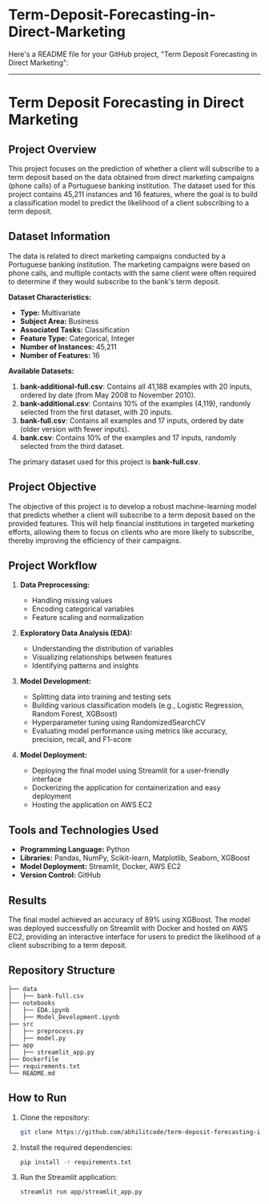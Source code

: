 # Term-Deposit-Forecasting-in-Direct-Marketing

Here's a README file for your GitHub project, "Term Deposit Forecasting in Direct Marketing":

---

# Term Deposit Forecasting in Direct Marketing

## Project Overview

This project focuses on the prediction of whether a client will subscribe to a term deposit based on the data obtained from direct marketing campaigns (phone calls) of a Portuguese banking institution. The dataset used for this project contains 45,211 instances and 16 features, where the goal is to build a classification model to predict the likelihood of a client subscribing to a term deposit.

## Dataset Information

The data is related to direct marketing campaigns conducted by a Portuguese banking institution. The marketing campaigns were based on phone calls, and multiple contacts with the same client were often required to determine if they would subscribe to the bank's term deposit.

**Dataset Characteristics:**

- **Type:** Multivariate
- **Subject Area:** Business
- **Associated Tasks:** Classification
- **Feature Type:** Categorical, Integer
- **Number of Instances:** 45,211
- **Number of Features:** 16

**Available Datasets:**

1. **bank-additional-full.csv**: Contains all 41,188 examples with 20 inputs, ordered by date (from May 2008 to November 2010).
2. **bank-additional.csv**: Contains 10% of the examples (4,119), randomly selected from the first dataset, with 20 inputs.
3. **bank-full.csv**: Contains all examples and 17 inputs, ordered by date (older version with fewer inputs).
4. **bank.csv**: Contains 10% of the examples and 17 inputs, randomly selected from the third dataset.

The primary dataset used for this project is **bank-full.csv**.

## Project Objective

The objective of this project is to develop a robust machine-learning model that predicts whether a client will subscribe to a term deposit based on the provided features. This will help financial institutions in targeted marketing efforts, allowing them to focus on clients who are more likely to subscribe, thereby improving the efficiency of their campaigns.

## Project Workflow

1. **Data Preprocessing:** 
   - Handling missing values
   - Encoding categorical variables
   - Feature scaling and normalization

2. **Exploratory Data Analysis (EDA):**
   - Understanding the distribution of variables
   - Visualizing relationships between features
   - Identifying patterns and insights

3. **Model Development:**
   - Splitting data into training and testing sets
   - Building various classification models (e.g., Logistic Regression, Random Forest, XGBoost)
   - Hyperparameter tuning using RandomizedSearchCV
   - Evaluating model performance using metrics like accuracy, precision, recall, and F1-score

4. **Model Deployment:**
   - Deploying the final model using Streamlit for a user-friendly interface
   - Dockerizing the application for containerization and easy deployment
   - Hosting the application on AWS EC2

## Tools and Technologies Used

- **Programming Language:** Python
- **Libraries:** Pandas, NumPy, Scikit-learn, Matplotlib, Seaborn, XGBoost
- **Model Deployment:** Streamlit, Docker, AWS EC2
- **Version Control:** GitHub

## Results

The final model achieved an accuracy of 89% using XGBoost. The model was deployed successfully on Streamlit with Docker and hosted on AWS EC2, providing an interactive interface for users to predict the likelihood of a client subscribing to a term deposit.

## Repository Structure

```plaintext
├── data
│   ├── bank-full.csv
├── notebooks
│   ├── EDA.ipynb
│   ├── Model_Development.ipynb
├── src
│   ├── preprocess.py
│   ├── model.py
├── app
│   ├── streamlit_app.py
├── Dockerfile
├── requirements.txt
└── README.md
```

## How to Run

1. Clone the repository:
   ```bash
   git clone https://github.com/abhilitcode/term-deposit-forecasting-in-direct-marketing.git
   ```
2. Install the required dependencies:
   ```bash
   pip install -r requirements.txt
   ```
3. Run the Streamlit application:
   ```bash
   streamlit run app/streamlit_app.py
   ```
